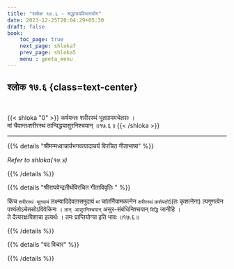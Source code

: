 ```yaml
---
title: "श्लोक १७.६ - श्रद्धात्रयविभागयोग"
date: 2023-12-25T20:04:29+05:30
draft: false
book:
    toc_page: true
    next_page: shloka7
    prev_page: shloka5
    menu : geeta_menu
---
```




## श्लोक १७.६ {class=text-center}

<br/>

{{< shloka  "0"  >}}
कर्षयन्तः शरीरस्थं भूतग्राममचेतसः ।  
मां चैवान्तःशरीरस्थं तान्विद्ध्यासुरनिश्चयान् ॥१७.६॥
{{< /shloka >}}

---


{{% details "श्रीमन्मध्वाचार्यभगवत्पादाचर्य विरचित  गीताभाष्य" %}}

*Refer to shloka(१७.४)*

{{% /details %}}



{{% details "श्रीराघवेन्द्रतीर्थविरचित गीताविवृतिः " %}}

किंच `शरीरस्थं भूतग्रामं` लक्ष्म्यादिदेवतासमुदायं `मां`
चांतर्नियामकत्नेन `शरीरस्थं` `कर्शयंतो`ऽ(तः कृशत्नेना)
ल्पगुणत्वेन पश्यंतोऽचेतसोऽविवेकिनः । 
`तान् आसुरनिश्चयान्` असुर-संबंधिनिश्चयान्‌ `विद्धि` 
जानीहि ।   
ते दैत्यरक्षःपिशाचा इत्यर्थः । तमः
प्राप्तियोग्या इति भावः ॥१७.६॥

{{% /details %}}



{{% details "पद विचार" %}}


{{% /details %}}
